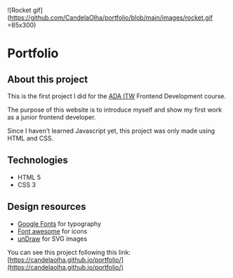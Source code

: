 ![Rocket gif](https://github.com/CandelaOlha/portfolio/blob/main/images/rocket.gif =85x300)

# Portfolio

## About this project

This is the first project I did for the [ADA ITW](https://adaitw.org/) Frontend Development course.

The purpose of this website is to introduce myself and show my first work as a junior frontend developer.

Since I haven't learned Javascript yet, this project was only made using HTML and CSS.

## Technologies

- HTML 5
- CSS 3

## Design resources

- [Google Fonts](https://fonts.google.com/) for typography
- [Font awesome](https://fontawesome.com/) for icons
- [unDraw](https://undraw.co/illustrations/) for SVG images

You can see this project following this link: [https://candelaolha.github.io/portfolio/](https://candelaolha.github.io/portfolio/)